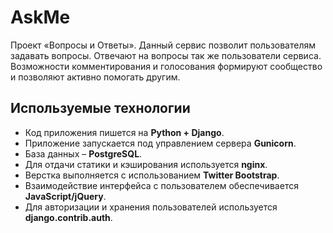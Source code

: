 # AskMe

Проект «Вопросы и Ответы».
Данный сервис позволит пользователям задавать вопросы. Отвечают на вопросы так же пользователи сервиса. Возможности комментирования и голосования формируют сообщество и позволяют активно помогать другим.

## Используемые технологии

- Код приложения пишется на **Python + Django**.
- Приложение запускается под управлением сервера **Gunicorn**.
- База данных – **PostgreSQL**.
- Для отдачи статики и кэширования используется **nginx**.
- Верстка выполняется с использованием **Twitter Bootstrap**.
- Взаимодействие интерфейса с пользователем обеспечивается **JavaScript/jQuery**.
- Для авторизации и хранения пользователей используется **django.contrib.auth**.
